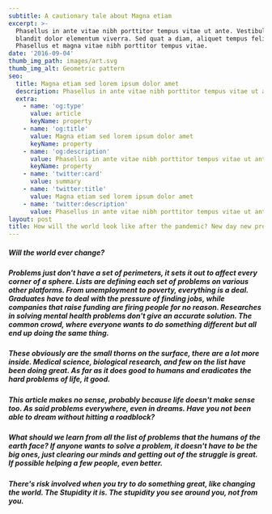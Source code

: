 ```yaml
---
subtitle: A cautionary tale about Magna etiam
excerpt: >-
  Phasellus in ante vitae nibh porttitor tempus vitae ut ante. Vestibulum
  blandit dolor elementum viverra. Sed quat a diam, aliquet tempus felis.
  Phasellus et magna vitae nibh porttitor tempus vitae.
date: '2016-09-04'
thumb_img_path: images/art.svg
thumb_img_alt: Geometric pattern
seo:
  title: Magna etiam sed lorem ipsum dolor amet
  description: Phasellus in ante vitae nibh porttitor tempus vitae ut ante
  extra:
    - name: 'og:type'
      value: article
      keyName: property
    - name: 'og:title'
      value: Magna etiam sed lorem ipsum dolor amet
      keyName: property
    - name: 'og:description'
      value: Phasellus in ante vitae nibh porttitor tempus vitae ut ante
      keyName: property
    - name: 'twitter:card'
      value: summary
    - name: 'twitter:title'
      value: Magna etiam sed lorem ipsum dolor amet
    - name: 'twitter:description'
      value: Phasellus in ante vitae nibh porttitor tempus vitae ut ante
layout: post
title: How will the world look like after the pandemic? New day new problems
---
```

##### Will the world ever change?&#xA;

##### Problems just don't have a set of perimeters, it sets it out to affect every corner of a sphere. Lists are defining each set of problems on various other platforms. From unemployment to poverty, everything is a deal. Graduates have to deal with the pressure of finding jobs, while companies that raise funding are firing people for no reason. Researches in solving mental health problems don't give an accurate solution. The common crowd, where everyone wants to do something different but all end up doing the same thing.

##### These obviously are the small thorns on the surface, there are a lot more inside. Medical science, biological research, and few on the list have been doing great. As far as it does good to humans and eradicates the hard problems of life, it good.

##### This article makes no sense, probably because life doesn't make sense too. As said problems everywhere, even in dreams. Have you not been able to dream without hitting a roadblock?

##### What should we learn from all the list of problems that the humans of the earth face? If anyone wants to solve a problem, it doesn't have to be the big ones, just clearing our minds and getting out of the struggle is great. If possible helping a few people, even better.

##### There's risk involved when you try to do something great, like changing the world. The Stupidity it is. The stupidity you see around you, not from you.
